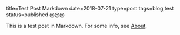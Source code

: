 title=Test Post Markdown
date=2018-07-21
type=post
tags=blog,test
status=published
@@@

This is a test post in Markdown. For some info, see [About](about.html).

